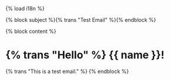 {% load i18n %}

{% block subject %}{% trans "Test Email" %}{% endblock %}

{% block content %}

# {% trans "Hello" %} {{ name }}!

{% trans "This is a test email." %}
{% endblock %}
